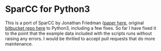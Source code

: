 SparCC for Python3
==================

This is a port of SparCC by Jonathan Friedman ([paper
here](https://journals.plos.org/ploscompbiol/article?id=10.1371/journal.pcbi.1002687),
original [bitbucket repo
here](https://bitbucket.org/yonatanf/sparcc/src/default/) to Python3, including
a few fixes. So far I have fixed it to the point that the example data included
with the scripts runs without raising any errors. I would be thrilled to accept
pull requests that do more maintenance.
